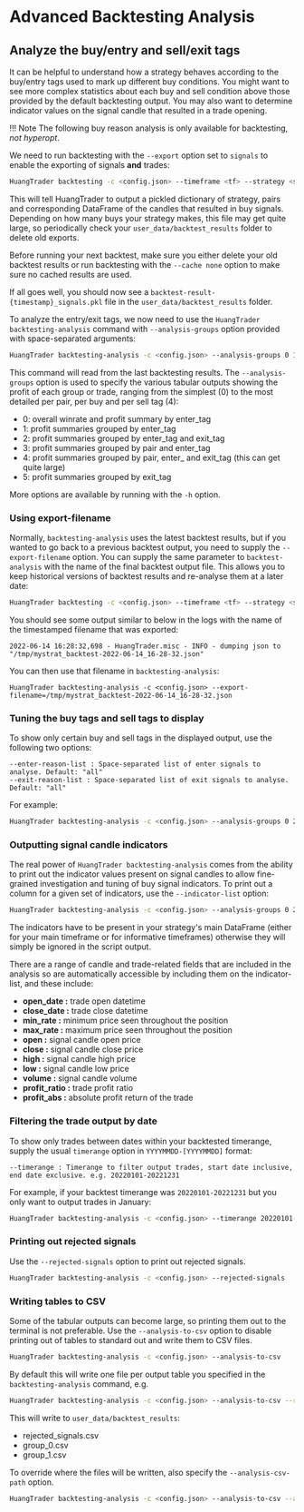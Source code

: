 # Advanced Backtesting Analysis

## Analyze the buy/entry and sell/exit tags

It can be helpful to understand how a strategy behaves according to the buy/entry tags used to
mark up different buy conditions. You might want to see more complex statistics about each buy and
sell condition above those provided by the default backtesting output. You may also want to
determine indicator values on the signal candle that resulted in a trade opening.

!!! Note
    The following buy reason analysis is only available for backtesting, *not hyperopt*.

We need to run backtesting with the `--export` option set to `signals` to enable the exporting of
signals **and** trades:

``` bash
HuangTrader backtesting -c <config.json> --timeframe <tf> --strategy <strategy_name> --timerange=<timerange> --export=signals
```

This will tell HuangTrader to output a pickled dictionary of strategy, pairs and corresponding
DataFrame of the candles that resulted in buy signals. Depending on how many buys your strategy
makes, this file may get quite large, so periodically check your `user_data/backtest_results`
folder to delete old exports.

Before running your next backtest, make sure you either delete your old backtest results or run
backtesting with the `--cache none` option to make sure no cached results are used.

If all goes well, you should now see a `backtest-result-{timestamp}_signals.pkl` file in the
`user_data/backtest_results` folder.

To analyze the entry/exit tags, we now need to use the `HuangTrader backtesting-analysis` command
with `--analysis-groups` option provided with space-separated arguments:

``` bash
HuangTrader backtesting-analysis -c <config.json> --analysis-groups 0 1 2 3 4 5
```

This command will read from the last backtesting results. The `--analysis-groups` option is
used to specify the various tabular outputs showing the profit of each group or trade,
ranging from the simplest (0) to the most detailed per pair, per buy and per sell tag (4):

* 0: overall winrate and profit summary by enter_tag
* 1: profit summaries grouped by enter_tag
* 2: profit summaries grouped by enter_tag and exit_tag
* 3: profit summaries grouped by pair and enter_tag
* 4: profit summaries grouped by pair, enter_ and exit_tag (this can get quite large)
* 5: profit summaries grouped by exit_tag

More options are available by running with the `-h` option.

### Using export-filename

Normally, `backtesting-analysis` uses the latest backtest results, but if you wanted to go
back to a previous backtest output, you need to supply the `--export-filename` option.
You can supply the same parameter to `backtest-analysis` with the name of the final backtest
output file. This allows you to keep historical versions of backtest results and re-analyse
them at a later date:

``` bash
HuangTrader backtesting -c <config.json> --timeframe <tf> --strategy <strategy_name> --timerange=<timerange> --export=signals --export-filename=/tmp/mystrat_backtest.json
```

You should see some output similar to below in the logs with the name of the timestamped
filename that was exported:

```
2022-06-14 16:28:32,698 - HuangTrader.misc - INFO - dumping json to "/tmp/mystrat_backtest-2022-06-14_16-28-32.json"
```

You can then use that filename in `backtesting-analysis`:

```
HuangTrader backtesting-analysis -c <config.json> --export-filename=/tmp/mystrat_backtest-2022-06-14_16-28-32.json
```

### Tuning the buy tags and sell tags to display

To show only certain buy and sell tags in the displayed output, use the following two options:

```
--enter-reason-list : Space-separated list of enter signals to analyse. Default: "all"
--exit-reason-list : Space-separated list of exit signals to analyse. Default: "all"
```

For example:

```bash
HuangTrader backtesting-analysis -c <config.json> --analysis-groups 0 2 --enter-reason-list enter_tag_a enter_tag_b --exit-reason-list roi custom_exit_tag_a stop_loss
```

### Outputting signal candle indicators

The real power of `HuangTrader backtesting-analysis` comes from the ability to print out the indicator
values present on signal candles to allow fine-grained investigation and tuning of buy signal
indicators. To print out a column for a given set of indicators, use the `--indicator-list`
option:

```bash
HuangTrader backtesting-analysis -c <config.json> --analysis-groups 0 2 --enter-reason-list enter_tag_a enter_tag_b --exit-reason-list roi custom_exit_tag_a stop_loss --indicator-list rsi rsi_1h bb_lowerband ema_9 macd macdsignal
```

The indicators have to be present in your strategy's main DataFrame (either for your main
timeframe or for informative timeframes) otherwise they will simply be ignored in the script
output.

There are a range of candle and trade-related fields that are included in the analysis so are 
automatically accessible by including them on the indicator-list, and these include:

- **open_date     :** trade open datetime
- **close_date    :** trade close datetime
- **min_rate      :** minimum price seen throughout the position
- **max_rate      :** maximum price seen throughout the position
- **open          :** signal candle open price
- **close         :** signal candle close price
- **high          :** signal candle high price
- **low           :** signal candle low price
- **volume        :** signal candle volume
- **profit_ratio  :** trade profit ratio
- **profit_abs    :** absolute profit return of the trade 


### Filtering the trade output by date

To show only trades between dates within your backtested timerange, supply the usual `timerange` option in `YYYYMMDD-[YYYYMMDD]` format:

```
--timerange : Timerange to filter output trades, start date inclusive, end date exclusive. e.g. 20220101-20221231
```

For example, if your backtest timerange was `20220101-20221231` but you only want to output trades in January:

```bash
HuangTrader backtesting-analysis -c <config.json> --timerange 20220101-20220201
```

### Printing out rejected signals

Use the `--rejected-signals` option to print out rejected signals.

```bash
HuangTrader backtesting-analysis -c <config.json> --rejected-signals
```

### Writing tables to CSV

Some of the tabular outputs can become large, so printing them out to the terminal is not preferable.
Use the `--analysis-to-csv` option to disable printing out of tables to standard out and write them to CSV files.

```bash
HuangTrader backtesting-analysis -c <config.json> --analysis-to-csv
```

By default this will write one file per output table you specified in the `backtesting-analysis` command, e.g.

```bash
HuangTrader backtesting-analysis -c <config.json> --analysis-to-csv --rejected-signals --analysis-groups 0 1
```

This will write to `user_data/backtest_results`:

* rejected_signals.csv
* group_0.csv
* group_1.csv

To override where the files will be written, also specify the `--analysis-csv-path` option.

```bash
HuangTrader backtesting-analysis -c <config.json> --analysis-to-csv --analysis-csv-path another/data/path/
```
